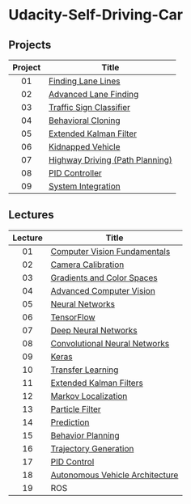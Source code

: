 # Udacity-Self-Driving-Car
## Projects
|Project| Title |
| :---: | ----- |
|01|[Finding Lane Lines](project/p1-finding-lane-lines)
|02|[Advanced Lane Finding](project/p2-advanced-lane-finding)
|03|[Traffic Sign Classifier](project/p3-traffic-sign-classifier)
|04|[Behavioral Cloning](project/p4-behavioral-cloning)
|05|[Extended Kalman Filter](project/p5-extended-kalman-filter)
|06|[Kidnapped Vehicle](project/p6-kidnapped-vehicle)
|07|[Highway Driving (Path Planning)](project/p7-path-planning)
|08|[PID Controller](project/p8-pid-control)
|09|[System Integration](project/p9-capstone)


## Lectures
|Lecture| Title |
| :---: | ----- |
|01|[Computer Vision Fundamentals](lecture/lecture01)
|02|[Camera Calibration](lecture/lecture02)
|03|[Gradients and Color Spaces](lecture/lecture03)
|04|[Advanced Computer Vision](lecture/lecture04)
|05|[Neural Networks](lecture/lecture05)
|06|[TensorFlow](lecture/lecture06)
|07|[Deep Neural Networks](lecture/lecture07)
|08|[Convolutional Neural Networks](lecture/lecture08)
|09|[Keras](lecture/lecture09)
|10|[Transfer Learning](lecture/lecture10)
|11|[Extended Kalman Filters](lecture/lecture11)
|12|[Markov Localization](lecture/lecture12)
|13|[Particle Filter](lecture/lecture13)
|14|[Prediction](lecture/lecture14)
|15|[Behavior Planning](lecture/lecture15)
|16|[Trajectory Generation](lecture/lecture16)
|17|[PID Control](lecture/lecture17)
|18|[Autonomous Vehicle Architecture](lecture/lecture18)
|19|ROS

